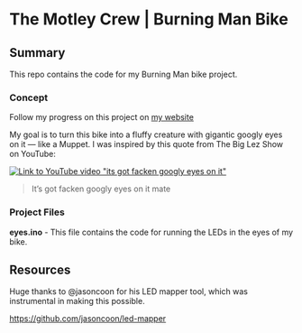 # The Motley Crew | Burning Man Bike

## Summary
This repo contains the code for my Burning Man bike project.

### Concept
Follow my progress on this project on [my website](https://austenclement.com/building-my-playa-bike-part-1/)

My goal is to turn this bike into a fluffy creature with gigantic googly eyes on it — like a Muppet. I was inspired by this quote from The Big Lez Show on YouTube:

[![Link to YouTube video "its got facken googly eyes on it"](https://img.youtube.com/vi/zrVhUX2bSWI/0.jpg)](https://www.youtube.com/watch?v=zrVhUX2bSWI&t=17s)

> It’s got facken googly eyes on it mate

### Project Files
**eyes.ino** - This file contains the code for running the LEDs in the eyes of my bike.

## Resources
Huge thanks to @jasoncoon for his LED mapper tool, which was instrumental in making this possible.

https://github.com/jasoncoon/led-mapper
